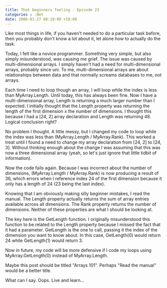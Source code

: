 ```yaml
---
title: That beginners feeling - Episode 23
categories : .Net
date: 2006-01-27 08:19:00 +10:00
---
```


Like most things in life, if you haven't needed to do a particular task before, then you probably don't know a lot about it, let alone how to actually do the task.

Today, I felt like a novice programmer. Something very simple, but also simply misunderstood, was causing me grief. The issue was caused by multi-dimensional arrays. I simply haven't had a need for multi-dimensional arrays, probably since uni. To me, multi-dimensional arrays are about relationships between data and that normally screams databases to me, not arrays.

Each time I need to loop though an array, I will loop while the index is less than MyArray.Length. Until today, this has always been fine. Now I have a multi-dimensional array, Length is returning a much larger number than I expected. I initially thought that the Length property was returning the length of the first dimension x the number of dimensions. I thought this because I had a [24, 2] array declaration and Length was returning 48. Logical conclusion right?

No problem I thought. A little messy, but I changed my code to loop while the index was less than (MyArray.Length / MyArray.Rank). This worked a treat until I found a need to change my array declaration from [24, 2] to [24, 3]. Without thinking enough about the change I was assuming that this was now a three dimensional array (yeah, so let's just ignore that little tidbit of information).

Now the code fails again. Because I was incorrect about the number of dimensions, (MyArray.Length / MyArray.Rank) is now producing a result of 36, which errors when I reference index 24 of the first dimension because it only has a length of 24 (23 being the last index).

Knowing that I am obviously making silly beginner mistakes, I read the manual. The Length property actually returns the sum of array entries available across all dimensions. The Rank property returns the number of dimensions. Neither of these properties are what I should be looking at.

The key here is the GetLength function. I originally misunderstood this function to be related to the Length property because I missed the fact that it had a parameter. GetLength is the one to call, passing it the index of the dimension you want to know about. In this case, GetLength(0) would return 24 while GetLength(1) would return 3.

Now in future, my code will be more defensive if I code my loops using MyArray.GetLength(0) instead of MyArray.Length.

Maybe this post should be titled "Arrays 101". Perhaps "Read the manual" would be a better title.

What can I say. Oops. Live and learn...



